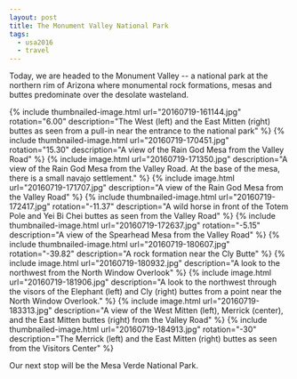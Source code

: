 ```yaml
---
layout: post
title: The Monument Valley National Park
tags:
  - usa2016
  - travel
---
```


Today, we are headed to the Monument Valley -- a national park at the northern rim of Arizona where monumental rock formations, mesas and buttes predominate over the desolate wasteland.

  {% include thumbnailed-image.html url="20160719-161144.jpg" rotation="6.00"
    description="The West (left) and the East Mitten (right) buttes as seen from a pull-in near the entrance to the national park" %}
  {% include thumbnailed-image.html url="20160719-170451.jpg" rotation="15.30"
    description="A view of the Rain God Mesa from the Valley Road" %}
  {% include image.html url="20160719-171350.jpg"
    description="A view of the Rain God Mesa from the Valley Road. At the base of the mesa, there is a small navajo settlement." %}
  {% include image.html url="20160719-171707.jpg"
    description="A view of the Rain God Mesa from the Valley Road" %}
  {% include thumbnailed-image.html url="20160719-172417.jpg" rotation="-11.37"
    description="A wild horse in front of the Totem Pole and Yei Bi Chei buttes as seen from the Valley Road" %}
  {% include thumbnailed-image.html url="20160719-172637.jpg" rotation="-5.15"
    description="A view of the Spearhead Mesa from the Valley Road" %}
  {% include thumbnailed-image.html url="20160719-180607.jpg" rotation="-39.82"
    description="A rock formation near the Cly Butte" %}
  {% include image.html url="20160719-180932.jpg"
    description="A look to the northwest from the North Window Overlook" %}
  {% include image.html url="20160719-181906.jpg"
    description="A look to the northwest through the visors of the Elephant (left) and Cly (right) buttes from a point near the North Window Overlook." %}
  {% include image.html url="20160719-183313.jpg"
    description="A view of the West Mitten (left), Merrick (center), and the East Mitten buttes (right) from the Valley Road" %}
  {% include thumbnailed-image.html url="20160719-184913.jpg" rotation="-30"
    description="The Merrick (left) and the East Mitten (right) buttes as seen from the Visitors Center" %}

Our next stop will be the Mesa Verde National Park.
